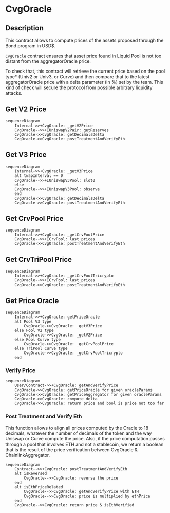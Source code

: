 # CvgOracle

## Description

This contract allows to compute prices of the assets proposed through the Bond program in USD$.

`CvgOracle` contract ensures that asset price found in Liquid Pool is not too distant from the aggregatorOracle price.

To check that, this contract will retrieve the current price based on the pool type\* (Univ2 or Univ3, or Curve) and then compare that to the latest aggregatorOracle price with a delta parameter (in %) set by the team.
This kind of check will secure the protocol from possible arbitrary liquidity attacks.

## Get V2 Price

```mermaid
sequenceDiagram
    Internal->>+CvgOracle: _getV2Price
    CvgOracle-->>+IUniswapV2Pair: getReserves
    CvgOracle->>CvgOracle: getDecimalsDelta
    CvgOracle->>CvgOracle: postTreatmentAndVerifyEth
```

## Get V3 Price

```mermaid
sequenceDiagram
    Internal->>+CvgOracle: _getV3Price
    alt twapInterval == 0
    CvgOracle-->>+IUniswapV3Pool: slot0
    else
    CvgOracle-->>+IUniswapV3Pool: observe
    end
    CvgOracle->>CvgOracle: getDecimalsDelta
    CvgOracle->>CvgOracle: postTreatmentAndVerifyEth
```

## Get CrvPool Price

```mermaid
sequenceDiagram
    Internal->>+CvgOracle: _getCrvPoolPrice
    CvgOracle-->>+ICrvPool: last_prices
    CvgOracle->>CvgOracle: postTreatmentAndVerifyEth
```

## Get CrvTriPool Price

```mermaid
sequenceDiagram
    Internal->>+CvgOracle: _getCrvPoolTricrypto
    CvgOracle-->>+ICrvPool: last_prices
    CvgOracle->>CvgOracle: postTreatmentAndVerifyEth
```

## Get Price Oracle

```mermaid
sequenceDiagram
    Internal->>+CvgOracle: getPriceOracle
    alt Pool V3 type
        CvgOracle->>CvgOracle: _getV3Price
    else Pool V2 type
        CvgOracle->>CvgOracle: _getV2Price
    else Pool Curve type
        CvgOracle->>CvgOracle: _getCrvPoolPrice
    else TriPool Curve type
        CvgOracle->>CvgOracle: _getCrvPoolTricrypto
    end
```

### Verify Price

```mermaid
sequenceDiagram
    User/Contract->>+CvgOracle: getAndVerifyPrice
    CvgOracle->>CvgOracle: getPriceOracle for given oracleParams
    CvgOracle->>CvgOracle: getPriceAggregator for given oracleParams
    CvgOracle->>CvgOracle: compute delta
    CvgOracle->>CvgOracle: return price and bool is price not too far
```

### Post Treatment and Verify Eth

This function allows to align all prices computed by the Oracle to 18 decimals, whatever the number of decimals of the token and the way Uniswap or Curve compute the price. Also, if the price computation passes through a pool that involves ETH and not a stablecoin, we return a boolean that is the result of the price verification between CvgOracle & ChainlinkAggregator.

```mermaid
sequenceDiagram
    Contract-->>+CvgOracle: postTreatmentAndVerifyEth
    alt isReversed
        CvgOracle-->>CvgOracle: reverse the price
    end
    alt isEthPriceRelated
        CvgOracle-->>CvgOracle: getAndVerifyPrice with ETH
        CvgOracle-->>CvgOracle: price is multiplied by ethPrice
    end
    CvgOracle-->>CvgOracle: return price & isEthVerified
```
